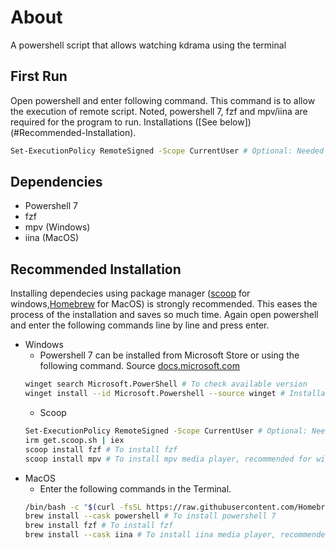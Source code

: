 # About
A powershell script that allows watching kdrama using the terminal
## First Run
Open powershell and enter following command. This command is to allow the execution of remote script. Noted, powershell 7, fzf and mpv/iina are required for the program to run. Installations ([See below])(#Recommended-Installation).
```sh
Set-ExecutionPolicy RemoteSigned -Scope CurrentUser # Optional: Needed to run a remote script the first time
```
## Dependencies

- Powershell 7  
- fzf  
- mpv (Windows)
- iina (MacOS)  

## Recommended Installation

Installing dependecies using package manager ([scoop](https://scoop.sh/) for windows,[Homebrew](https://brew.sh/) for MacOS) is strongly recommended. This eases the process of the installation and saves so much time. Again open powershell and enter the following commands line by line and press enter.

- Windows
  - Powershell 7 can be installed from Microsoft Store or using the following command. Source [docs.microsoft.com](https://docs.microsoft.com/de-de/powershell/scripting/install/installing-powershell-on-windows?view=powershell-7.2)
  ```sh
  winget search Microsoft.PowerShell # To check available version
  winget install --id Microsoft.Powershell --source winget # Installation
  ```
  - Scoop
  ```sh
  Set-ExecutionPolicy RemoteSigned -Scope CurrentUser # Optional: Needed to run a remote script the first time
  irm get.scoop.sh | iex
  scoop install fzf # To install fzf
  scoop install mpv # To install mpv media player, recommended for windows user
  ```
- MacOS  
  - Enter the following commands in the Terminal.
  ```sh
  /bin/bash -c "$(curl -fsSL https://raw.githubusercontent.com/Homebrew/install/HEAD/install.sh)" # To install homebrew
  brew install --cask powershell # To install powershell 7
  brew install fzf # To install fzf
  brew install --cask iina # To install iina media player, recommended for mac user
  ```



